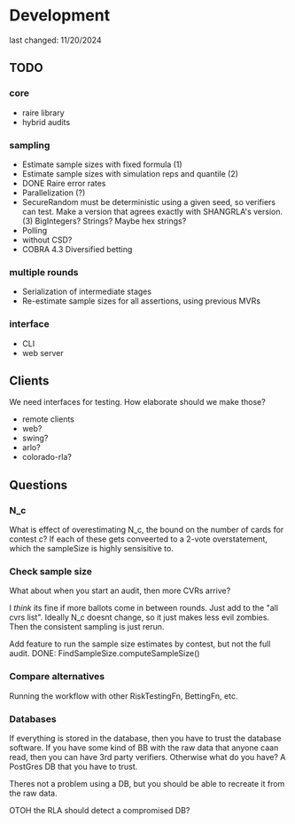# Development
last changed: 11/20/2024

## TODO

### core
* raire library
* hybrid audits

### sampling
* Estimate sample sizes with fixed formula (1)
* Estimate sample sizes with simulation reps and quantile (2)
* DONE Raire error rates
* Parallelization (?)
* SecureRandom must be deterministic using a given seed, so verifiers can test. 
  Make a version that agrees exactly with SHANGRLA's version. (3)
  BigIntegers? Strings? Maybe hex strings?
* Polling
* without CSD?
* COBRA 4.3 Diversified betting

### multiple rounds
* Serialization of intermediate stages
* Re-estimate sample sizes for all assertions, using previous MVRs

### interface
* CLI
* web server


## Clients
We need interfaces for testing. How elaborate should we make those?

* remote clients
* web?
* swing?
* arlo?
* colorado-rla?

## Questions

### N_c
What is effect of overestimating N_c, the bound on the number of cards for contest c?
If each of these gets conveerted to a 2-vote overstatement, which the sampleSize is highly sensisitive to.


### Check sample size

What about when you start an audit, then more CVRs arrive?

I _think_ its fine if more ballots come in between rounds. Just add to the "all cvrs list". Ideally N_c doesnt change,
so it just makes less evil zombies. Then the consistent sampling is just rerun.

Add feature to run the sample size estimates by contest, but not the full audit.
DONE: FindSampleSize.computeSampleSize()


### Compare alternatives

Running the workflow with other RiskTestingFn, BettingFn, etc.


### Databases

If everything is stored in the database, then you have to trust the database software. If you have some kind of BB
with the raw data that anyone caan read, then you can have 3rd party verifiers. Otherwise what do you have?
A PostGres DB that you have to trust.

Theres not a problem using a DB, but you should be able to recreate it from the raw data.

OTOH the RLA should detect a compromised DB?